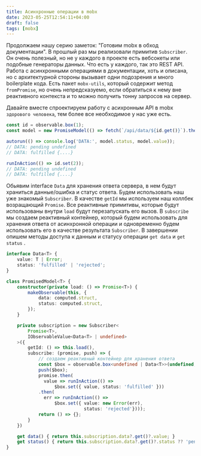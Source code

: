 ```yaml
---
title: Асинхронные операции в mobx
date: 2023-05-25T12:54:11+04:00
draft: false
tags: [mobx]
---
```


Продолжаем нашу серию заметок: "Готовим mobx в обход документации". В прошлый раз мы реализовали примитив `Subscriber`.  Он очень полезный, но не у каждого в проекте есть вебсокеты или подобные генераторы данных.
Что есть у каждого, так это REST API. Работа с асинхронными операциями в документации, хоть и описана, но с архитектурной стороны вызывает одни подозрения и много boilerplate кода. Есть пакет `mobx-utils`, который содержит метод `fromPromise`, но очень непредсказуемо, если обратиться к нему вне реактивного контекста и то можно получить тонну запросов на сервер.

Давайте вместе спроектируем работу с асихронным API в mobx `здорового человека`, тем более все необходимое у нас уже есть.
```ts
const id = observable.box(1);
const model = new PromiseModel(() => fetch(`/api/data/${id.get()}`).then(r => r.json()));

autorun(() => console.log('DATA:', model.status, model.value));
// DATA: pending undefined
// DATA: fulfilled {....}

runInAction(() => id.set(2));
// DATA: pending undefined
// DATA: fulfilled {....}
```


Обьявим interface `Data` для хранения ответа сервера, в нем будут храниться данные/ошибка и статус ответа. Будем использовать наш уже знакомый `Subscriber`. В качестве `getId` мы используем наш коллбек возращающий `Promise`. Все реактивные примитивы, которые будут использованы внутри `load` будут перезапускать его вызов. В `subscribe` мы создаем реактивный контейнер, который будем использовать для хранения ответа от асинхронной операции и одновременно будем использовать его в качестве результата `Subscriber`. В завершении опишем методы доступа  к данным и статусу операции `get data` и `get status` .
```ts
interface Data<T> {
	value: T | Error;
	status: 'fulfilled' | 'rejected';
}

class PromisedModel<T> {
	constructor(private load: () => Promise<T>) {
		makeObservable(this, {
			data: computed.struct,
			status: computed.struct,
		});
	}

	private subscription = new Subscriber<
		Promise<T>,
		IObservableValue<Data<T> | undefined>
	>({
		getId: () => this.load(),
		subscribe: (promise, push) => {
			// создаем реактивный контейнер для хранения ответа
			const $box = observable.box<undefined | Data<T>>(undefined, { deep: false });
			push($box);
			promise.then(
			  value => runInAction(() =>
				  $box.set({ value, status: 'fulfilled' }))
			.then(
			  err => runInAction(() =>
				  $box.set({ value: new Error(err),
							 status: 'rejected'})));
			return () => {};
		}
	})

	get data() { return this.subscription.data?.get()?.value; }
	get status() { return this.subscription.data?.get()?.status ?? 'pending'; }
}
```
